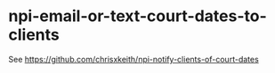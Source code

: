 # npi-email-or-text-court-dates-to-clients

See https://github.com/chrisxkeith/npi-notify-clients-of-court-dates
